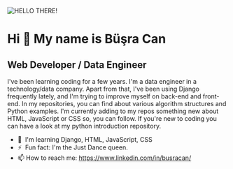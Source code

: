 <!--
**busracncn/busracncn** is a ✨ _special_ ✨ repository because its `README.md` (this file) appears on your GitHub profile.

Here are some ideas to get you started:

- 🔭 I’m currently working on ...
- 🌱 I’m currently learning ...
- 👯 I’m looking to collaborate on ...
- 🤔 I’m looking for help with ...
- 💬 Ask me about ...
- 📫 How to reach me: ...
- 😄 Pronouns: ...
- ⚡ Fun fact: ...
![Hi !](https://user-images.githubusercontent.com/48771071/165645933-5d127356-766a-4623-a698-151432abc6ed.png)
-->

![HELLO THERE!](https://user-images.githubusercontent.com/48771071/165647073-62b29ed7-243b-496c-a151-d1324ae319a0.png)

Hi 👋 My name is Büşra Can
==========================

Web Developer / Data Engineer
-----------------------------

I've been learning coding for a few years. I'm a data engineer in a technology/data company. Apart from that, I've been using Django frequently lately, and I'm trying to improve myself on back-end and front-end. In my repositories, you can find about various algorithm structures and Python examples. I'm currently adding to my repos something new about HTML, JavaScript or CSS so, you can follow. If you're new to coding you can have a look at my python introduction repository.

*   🧠  I'm learning Django, HTML, JavaScript, CSS
*   ⚡  Fun fact: I'm the Just Dance queen. 
*    📫 How to reach me: https://www.linkedin.com/in/busracan/
